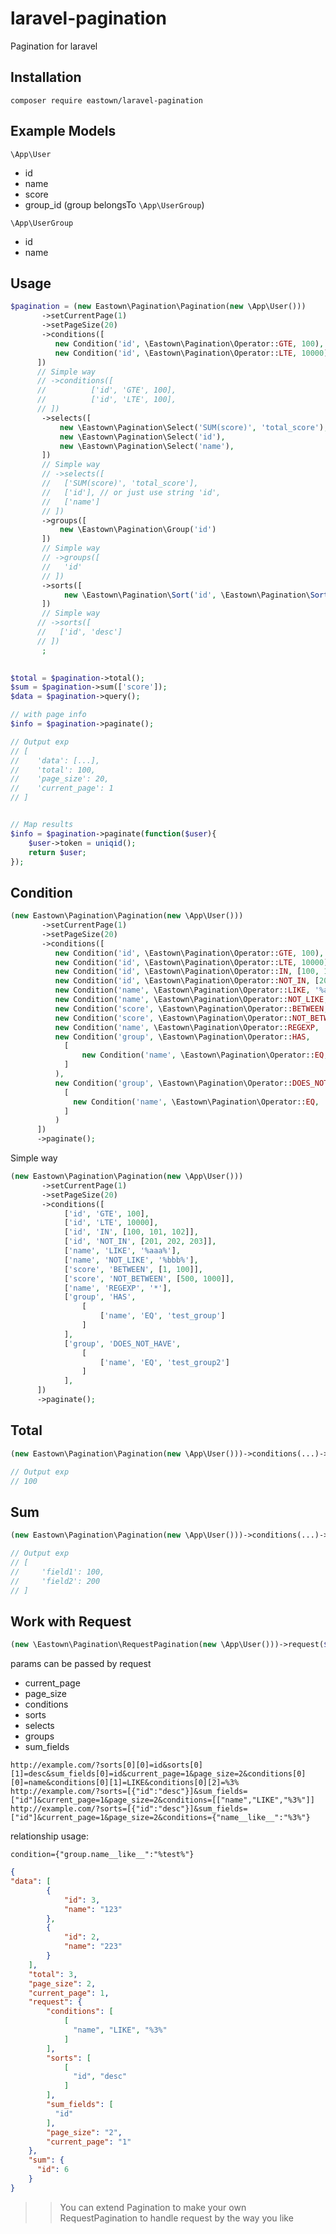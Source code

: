 # laravel-pagination
Pagination for laravel

## Installation

```shell
composer require eastown/laravel-pagination
```

## Example Models

``\App\User``

* id
* name
* score
* group_id (group belongsTo ``\App\UserGroup``)

``\App\UserGroup``

* id
* name

## Usage
```php
$pagination = (new Eastown\Pagination\Pagination(new \App\User()))
       ->setCurrentPage(1)
       ->setPageSize(20)
       ->conditions([
          new Condition('id', \Eastown\Pagination\Operator::GTE, 100),
          new Condition('id', \Eastown\Pagination\Operator::LTE, 10000),
      ])
      // Simple way
      // ->conditions([
      //          ['id', 'GTE', 100],
      //          ['id', 'LTE', 100],
      // ])
       ->selects([
           new \Eastown\Pagination\Select('SUM(score)', 'total_score'),
           new \Eastown\Pagination\Select('id'),
           new \Eastown\Pagination\Select('name'),
       ])
       // Simple way
       // ->selects([
       //   ['SUM(score)', 'total_score'],
       //   ['id'], // or just use string 'id',
       //   ['name']
       // ])
       ->groups([
           new \Eastown\Pagination\Group('id')
       ])
       // Simple way
       // ->groups([
       //   'id'
       // ])
       ->sorts([
            new \Eastown\Pagination\Sort('id', \Eastown\Pagination\Sort::SORT_DESC)
       ])
       // Simple way
      // ->sorts([
      //   ['id', 'desc']
      // ])
       ;
       

$total = $pagination->total();
$sum = $pagination->sum(['score']);
$data = $pagination->query();

// with page info
$info = $pagination->paginate();

// Output exp
// [
//    'data': [...],
//    'total': 100,
//    'page_size': 20,
//    'current_page': 1 
// ]


// Map results
$info = $pagination->paginate(function($user){
    $user->token = uniqid();
    return $user;
});
```

## Condition

```php
(new Eastown\Pagination\Pagination(new \App\User()))
       ->setCurrentPage(1)
       ->setPageSize(20)
       ->conditions([
          new Condition('id', \Eastown\Pagination\Operator::GTE, 100),
          new Condition('id', \Eastown\Pagination\Operator::LTE, 10000),
          new Condition('id', \Eastown\Pagination\Operator::IN, [100, 101, 102]),
          new Condition('id', \Eastown\Pagination\Operator::NOT_IN, [201, 202, 203]),
          new Condition('name', \Eastown\Pagination\Operator::LIKE, '%aaa%'),
          new Condition('name', \Eastown\Pagination\Operator::NOT_LIKE, '%bbb%'),
          new Condition('score', \Eastown\Pagination\Operator::BETWEEN, [1, 100]),
          new Condition('score', \Eastown\Pagination\Operator::NOT_BETWEEN, [500, 1000]),
          new Condition('name', \Eastown\Pagination\Operator::REGEXP, '*'),
          new Condition('group', \Eastown\Pagination\Operator::HAS, 
            [
                new Condition('name', \Eastown\Pagination\Operator::EQ, 'test_group')
            ]
          ),
          new Condition('group', \Eastown\Pagination\Operator::DOES_NOT_HAVE, 
            [
              new Condition('name', \Eastown\Pagination\Operator::EQ, 'test_group2')
            ]
          )
      ])
      ->paginate();
```

Simple way

```php
(new Eastown\Pagination\Pagination(new \App\User()))
       ->setCurrentPage(1)
       ->setPageSize(20)
       ->conditions([
            ['id', 'GTE', 100],
            ['id', 'LTE', 10000],
            ['id', 'IN', [100, 101, 102]],
            ['id', 'NOT_IN', [201, 202, 203]],
            ['name', 'LIKE', '%aaa%'],
            ['name', 'NOT_LIKE', '%bbb%'],
            ['score', 'BETWEEN', [1, 100]],
            ['score', 'NOT_BETWEEN', [500, 1000]],
            ['name', 'REGEXP', '*'],
            ['group', 'HAS', 
                [
                    ['name', 'EQ', 'test_group']
                ]
            ],
            ['group', 'DOES_NOT_HAVE', 
                [
                    ['name', 'EQ', 'test_group2']
                ]
            ],
      ])
      ->paginate();
```

## Total
```php
(new Eastown\Pagination\Pagination(new \App\User()))->conditions(...)->total();

// Output exp
// 100

```

## Sum
```php
(new Eastown\Pagination\Pagination(new \App\User()))->conditions(...)->sum(['field1', 'field2']);

// Output exp
// [
//     'field1': 100,
//     'field2': 200
// ]

```

## Work with Request

```php
(new \Eastown\Pagination\RequestPagination(new \App\User()))->request($request)->paginate();
```

params can be passed by request

* current_page
* page_size
* conditions
* sorts
* selects
* groups
* sum_fields

``http://example.com/?sorts[0][0]=id&sorts[0][1]=desc&sum_fields[0]=id&current_page=1&page_size=2&conditions[0][0]=name&conditions[0][1]=LIKE&conditions[0][2]=%3%``
``http://example.com/?sorts=[{"id":"desc"}]&sum_fields=["id"]&current_page=1&page_size=2&conditions=[["name","LIKE","%3%"]]``
``http://example.com/?sorts=[{"id":"desc"}]&sum_fields=["id"]&current_page=1&page_size=2&conditions={"name__like__":"%3%"}`` 

relationship usage:

``condition={"group.name__like__":"%test%"}``

```json
{
"data": [
        {
            "id": 3,
            "name": "123"
        },
        {
            "id": 2,
            "name": "223"
        }
    ],
    "total": 3,
    "page_size": 2,
    "current_page": 1,
    "request": {
        "conditions": [
            [
              "name", "LIKE", "%3%"
            ]
        ],
        "sorts": [
            [
              "id", "desc"
            ]
        ],
        "sum_fields": [
          "id"
        ],
        "page_size": "2",
        "current_page": "1"
    },
    "sum": {
      "id": 6
    }
}
```


>> You can extend Pagination to make your own RequestPagination to handle request by the way you like
